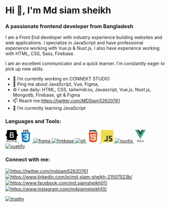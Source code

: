 

<h1>Hi 👋, I'm Md siam sheikh</h1>
<h3>A passionate frontend developer from Bangladesh</h3>

I am a Front End developer with industry experience building websites and web applications. I specialize in JavaScript and have professional experience working with Vue.js & Nuxt.js. I also have experience working with HTML, CSS, Sass, Firebase.


I am an excellent communicator and a quick learner. I'm constantly eager to pick up new skills.




- 🔭 I’m currently working on CONNEKT STUDIO 
- 💬 Ping me about JavaScript, Vue, Figma,
- ⚙️ I use daily: HTML, CSS, tailwindcss, Javascript, Vue.js, Nuxt.js, Mongodb, Firebase, git & Figma
- 📫 Reach me:https://twitter.com/MDSiam52620761
- 🌱 I’m currently learning JavaScript


<h3 align="left">Languages and Tools:</h3>
<p align="left"> <a href="https://getbootstrap.com" target="_blank" rel="noreferrer"> <img src="https://raw.githubusercontent.com/devicons/devicon/master/icons/bootstrap/bootstrap-plain-wordmark.svg" alt="bootstrap" width="40" height="40"/> </a> <a href="https://www.w3schools.com/css/" target="_blank" rel="noreferrer"> <img src="https://raw.githubusercontent.com/devicons/devicon/master/icons/css3/css3-original-wordmark.svg" alt="css3" width="40" height="40"/> </a> <a href="https://www.figma.com/" target="_blank" rel="noreferrer"> <img src="https://www.vectorlogo.zone/logos/figma/figma-icon.svg" alt="figma" width="40" height="40"/> </a> <a href="https://firebase.google.com/" target="_blank" rel="noreferrer"> <img src="https://www.vectorlogo.zone/logos/firebase/firebase-icon.svg" alt="firebase" width="40" height="40"/> </a> <a href="https://git-scm.com/" target="_blank" rel="noreferrer"> <img src="https://www.vectorlogo.zone/logos/git-scm/git-scm-icon.svg" alt="git" width="40" height="40"/> </a>  <a href="https://www.w3.org/html/" target="_blank" rel="noreferrer"> <img src="https://raw.githubusercontent.com/devicons/devicon/master/icons/html5/html5-original-wordmark.svg" alt="html5" width="40" height="40"/> </a> <a href="https://developer.mozilla.org/en-US/docs/Web/JavaScript" target="_blank" rel="noreferrer"> <img src="https://raw.githubusercontent.com/devicons/devicon/master/icons/javascript/javascript-original.svg" alt="javascript" width="40" height="40"/> </a> <a href="https://nuxtjs.org/" target="_blank" rel="noreferrer"> <img src="https://www.vectorlogo.zone/logos/nuxtjs/nuxtjs-icon.svg" alt="nuxtjs" width="40" height="40"/> </a> <a href="https://vuejs.org/" target="_blank" rel="noreferrer"> <img src="https://raw.githubusercontent.com/devicons/devicon/master/icons/vuejs/vuejs-original-wordmark.svg" alt="vuejs" width="40" height="40"/> </a> <a href="https://vuetifyjs.com/en/" target="_blank" rel="noreferrer"> <img src="https://bestofjs.org/logos/vuetify.svg" alt="vuetify" width="40" height="40"/> 
 </a> 
 </p>


<h3 align="left">Connect with me:</h3>
<p align="left">
<a href="https://twitter.com/https://twitter.com/mdsiam52620761" target="blank"><img align="center" src="https://raw.githubusercontent.com/rahuldkjain/github-profile-readme-generator/master/src/images/icons/Social/twitter.svg" alt="https://twitter.com/mdsiam52620761" height="30" width="40" /></a>
<a href="https://linkedin.com/in/https://www.linkedin.com/in/md-siam-sheikh-21507523b/" target="blank"><img align="center" src="https://raw.githubusercontent.com/rahuldkjain/github-profile-readme-generator/master/src/images/icons/Social/linked-in-alt.svg" alt="https://www.linkedin.com/in/md-siam-sheikh-21507523b/" height="30" width="40" /></a>
<a href="https://fb.com/https://www.facebook.com/md.siamsheikh01/" target="blank"><img align="center" src="https://raw.githubusercontent.com/rahuldkjain/github-profile-readme-generator/master/src/images/icons/Social/facebook.svg" alt="https://www.facebook.com/md.siamsheikh01/" height="30" width="40" /></a>
<a href="https://instagram.com/https://www.instagram.com/mdsiamsheikh10/" target="blank"><img align="center" src="https://raw.githubusercontent.com/rahuldkjain/github-profile-readme-generator/master/src/images/icons/Social/instagram.svg" alt="https://www.instagram.com/mdsiamsheikh10/" height="30" width="40" /></a>
</p>



[![trophy](https://github-profile-trophy.vercel.app/?username=mdsiamsheikh)](https://github.com/ryo-ma/github-profile-trophy)


